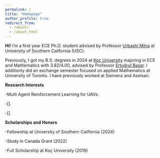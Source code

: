 ```yaml
---
permalink: /
title: "Homepage"
author_profile: true
redirect_from: 
  - /about/
  - /about.html
---
```



**Hi!** I’m a first year ECE Ph.D. student advised by Professor [Urbashi Mitra](https://viterbi.usc.edu/directory/faculty/Mitra/Urbashi) at University of Southern California (USC).

Previously, I got my B.S. degrees in 2024 at [Koç University](https://www.ku.edu.tr/en/) majoring in ECE and Mathematics with 3.82/4.00, advised by Professor [Ertuğrul Başar](https://www.tuni.fi/en/people/ertugrul-basar). I additionly did an exchange semester focused on applied Mathematics at University of Toronto. I have previously worked at Siemens and Aselsan.

**Research Interests**

-Multi Agent Reinforcement Learning for UAVs.

-[].

-[].

**Scholarships and Honors**

-Fellowship at University of Southern California (2024)

-Study in Canada Grant (2022)

-Full Scholarship at Koç University (2019)
